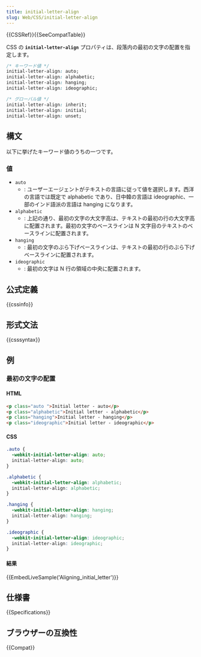 ```yaml
---
title: initial-letter-align
slug: Web/CSS/initial-letter-align
---
```


{{CSSRef}}{{SeeCompatTable}}

CSS の **`initial-letter-align`** プロパティは、段落内の最初の文字の配置を指定します。

```css
/* キーワード値 */
initial-letter-align: auto;
initial-letter-align: alphabetic;
initial-letter-align: hanging;
initial-letter-align: ideographic;

/* グローバル値 */
initial-letter-align: inherit;
initial-letter-align: initial;
initial-letter-align: unset;
```

## 構文

以下に挙げたキーワード値のうちの一つです。

### 値

- `auto`
  - : ユーザーエージェントがテキストの言語に従って値を選択します。西洋の言語では既定で alphabetic であり、日中韓の言語は ideographic、一部のインド語派の言語は hanging になります。
- `alphabetic`
  - : 上記の通り、最初の文字の大文字高は、テキストの最初の行の大文字高に配置されます。最初の文字のベースラインは N 文字目のテキストのベースラインに配置されます。
- `hanging`
  - : 最初の文字のぶら下げベースラインは、テキストの最初の行のぶら下げベースラインに配置されます。
- `ideographic`
  - : 最初の文字は N 行の領域の中央に配置されます。

## 公式定義

{{cssinfo}}

## 形式文法

{{csssyntax}}

## 例

### 最初の文字の配置

#### HTML

```html
<p class="auto ">Initial letter - auto</p>
<p class="alphabetic">Initial letter - alphabetic</p>
<p class="hanging">Initial letter - hanging</p>
<p class="ideographic">Initial letter - ideographic</p>
```

#### CSS

```css
.auto {
  -webkit-initial-letter-align: auto;
  initial-letter-align: auto;
}

.alphabetic {
  -webkit-initial-letter-align: alphabetic;
  initial-letter-align: alphabetic;
}

.hanging {
  -webkit-initial-letter-align: hanging;
  initial-letter-align: hanging;
}

.ideographic {
  -webkit-initial-letter-align: ideographic;
  initial-letter-align: ideographic;
}
```

#### 結果

{{EmbedLiveSample('Aligning_initial_letter')}}

## 仕様書

{{Specifications}}

## ブラウザーの互換性

{{Compat}}
